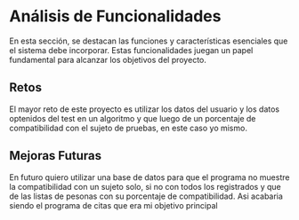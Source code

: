 # Análisis de Funcionalidades

En esta sección, se destacan las funciones y características esenciales que el sistema debe incorporar. Estas funcionalidades juegan un papel fundamental para alcanzar los objetivos del proyecto.

## Retos

El mayor reto de este proyecto es utilizar los datos del usuario y los datos optenidos del test en un algoritmo y que luego de un porcentaje de compatibilidad con el sujeto de pruebas, en este caso yo mismo.

## Mejoras Futuras

En futuro quiero utilizar una base de datos para que el programa no muestre la compatibilidad con un sujeto solo, si no con todos los registrados y que de las listas de pesonas con su porcentaje de compatibilidad. Asi acabaria siendo el programa de citas que era mi objetivo principal